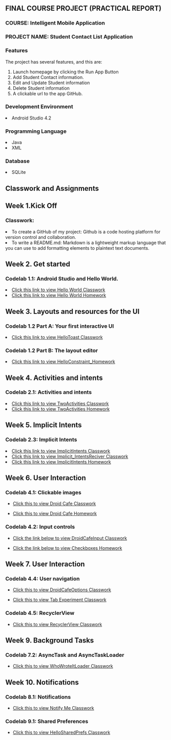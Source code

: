  ## FINAL COURSE PROJECT (PRACTICAL REPORT)
 
### COURSE: Intelligent Mobile Application
### PROJECT NAME: Student Contact List Application

### Features
The project has several features, and this are:
1. Launch homepage by clicking the Run App Button
2. Add Student Contact information.
3. Edit and Update Student information
4. Delete Student information
5. A clickable url to the app GitHub.

### Development Environment 
<li> Android Studio 4.2
 
### Programming Language
<li> Java
<li> XML

### Database
<li> SQLite

## Classwork and Assignments

## Week 1.Kick Off
### Classwork:
<li>To create a GitHub of my project: Github is a code hosting platform for version control and collaboration.
<li>To write a README.md: Markdown is a lightweight markup language that you can use to add formatting elements to plaintext text documents.

## Week 2. Get started

### Codelab 1.1: Android Studio and Hello World.

<li> <a href="https://github.com/domobao1984/Mobile-Application-Repo/tree/Helloworld_Classwork">Click this link to view Hello World Classwork</a>

<li> <a href="https://github.com/domobao1984/Mobile-Application-Repo/tree/HelloWorld_Homework">Click this link to view Hello World Homework</a>

## Week 3. Layouts and resources for the UI

### Codelab 1.2 Part A: Your first interactive UI

<li> <a href="https://github.com/domobao1984/Mobile-Application-Repo/tree/HelloToast">Click this link to view HelloToast Classwork</a>

### Codelab 1.2 Part B: The layout editor

<li> <a href="https://github.com/domobao1984/Mobile-Application-Repo/tree/HelloConstraint">Click this link to view HelloConstraint_Homework</a>

## Week 4. Activities and intents

### Codelab 2.1: Activities and intents

<li> <a href="https://github.com/domobao1984/Mobile-Application-Repo/tree/TwoActivity_Classwork">Click this link to view TwoActivities Classwork</a>

<li> <a href="https://github.com/domobao1984/Mobile-Application-Repo/tree/TwoActivities_HomeWork">Click this link to view TwoActivities Homework</a>

## Week 5. Implicit Intents

### Codelab 2.3: Implicit Intents

<li> <a href="https://github.com/domobao1984/Mobile-Application-Repo/tree/Implicit_Classwork">Click this link to view ImplicitIntents Classwork</a>

<li> <a href="https://github.com/domobao1984/Mobile-Application-Repo/tree/ImplicitIntent_Receiver">Click this link to view Implicit_IntentsReciver Classwork</a>
 
<li> <a href="https://github.com/domobao1984/Mobile-Application-Repo/tree/ImplicitIntent_Homework">Click this link to view ImplicitIntents Homework</a>

## Week 6. User Interaction
### Codelab 4.1: Clickable images

-	<a href="https://github.com/domobao1984/Mobile-Application-Repo/tree/DroidCafe_Classwork">Click this to view Droid Cafe Classwork</a>
 
-	<a href="https://github.com/domobao1984/Mobile-Application-Repo/tree/DroidCafe_Homework">Click this to view Droid Cafe Homework</a> 

### Codelab 4.2: Input controls

-	<a href="https://github.com/domobao1984/Mobile-Application-Repo/tree/DroidCafe_Input">Click the link below to view DroidCafeInput Classwork</a> 

-	<a href="https://github.com/domobao1984/Mobile-Application-Repo/tree/Checkboxes_Homework">Click the link below to view Checkboxes Homework</a>

## Week 7. User Interaction

### Codelab 4.4: User navigation

-	<a href="https://github.com/domobao1984/Mobile-Application-Repo/tree/DriodCafe_OptionUp">Click this to view DroidCafeOptions Classwork</a>


-	<a href="https://github.com/domobao1984/Mobile-Application-Repo/tree/TabExperiment">Click this to view Tab Experiment Classwork</a> 


### Codelab 4.5: RecyclerView

-	<a href="https://github.com/domobao1984/Mobile-Application-Repo/tree/RecyclerView_Classwork">Click this to view RecyclerView Classwork</a>

## Week 9. Background Tasks

### Codelab 7.2: AsyncTask and AsyncTaskLoader

-	<a href="https://github.com/domobao1984/Mobile-Application-Repo/tree/WhoWroteIt_Classwork">Click this to view WhoWroteItLoader Classwork</a>

## Week 10. Notifications

### Codelab 8.1: Notifications

-	<a href="https://github.com/domobao1984/Mobile-Application-Repo/tree/NotifyMe_Classwork">Click this to view Notify Me Classwork</a> 

### Codelab 9.1: Shared Preferences

-	<a href="https://github.com/domobao1984/Mobile-Application-Repo/tree/HelloSharedPrefs_Classwork">Click this to view HelloSharedPrefs Classwork</a>


